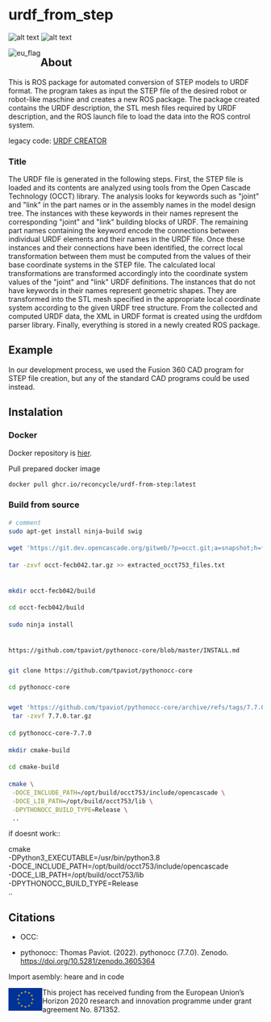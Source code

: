 

# urdf_from_step

![alt text](./documentation/jsi-logo-1-150x150.png)
![alt text](./documentation/reconcycle-transparent.png)

<img src="./documentation/jsi-logo-1-150x150.png" 
     alt="eu_flag" height="45" align="left" >  



## About

This is ROS package for automated conversion of STEP models to URDF format. The program takes as input the STEP file of the desired robot or robot-like maschine and creates a new ROS package. The package created contains the URDF description, the STL mesh files required by URDF description, and the ROS launch file to load the data into the ROS control system. 

legacy code: [URDF CREATOR](https://github.com/ReconCycle/urdf_creator) 

### Title

The URDF file is generated in the following steps. First, the STEP file is loaded and its contents are analyzed using tools from the Open Cascade Technology (OCCT) library. The analysis looks for keywords such as "joint" and "link" in the part names or in the assembly names in the model design tree. The instances with these keywords in their names represent the corresponding "joint" and "link" building blocks of URDF. The remaining part names containing the keyword encode the connections between individual URDF elements and their names in the URDF file. Once these instances and their connections have been identified, the correct local transformation between them must be computed from the values of their base coordinate systems in the STEP file. The calculated local transformations are transformed accordingly into the coordinate system values of the "joint" and "link" URDF definitions. The instances that do not have keywords in their names represent geometric shapes. They are transformed into the STL mesh specified in the appropriate local coordinate system according to the given URDF tree structure. From the collected and computed URDF data, the XML in URDF format is created using the urdfdom parser library. Finally, everything is stored in a newly created ROS package.


## Example

In our development process, we used the Fusion 360 CAD program for STEP file creation, but any of the standard CAD programs could be used instead.



## Instalation



### Docker

Docker repository is [hier](https://github.com/ReconCycle/urdf-from-step-docker).

Pull prepared docker image

```bash
docker pull ghcr.io/reconcycle/urdf-from-step:latest
```

### Build from source



```bash
# comment
sudo apt-get install ninja-build swig

wget 'https://git.dev.opencascade.org/gitweb/?p=occt.git;a=snapshot;h=fecb042498514186bd37fa621cdcf09eb61899a3;sf=tgz' -O occt-fecb042.tar.gz

tar -zxvf occt-fecb042.tar.gz >> extracted_occt753_files.txt


mkdir occt-fecb042/build

cd occt-fecb042/build

sudo ninja install


https://github.com/tpaviot/pythonocc-core/blob/master/INSTALL.md
```
###


```bash
git clone https://github.com/tpaviot/pythonocc-core

cd pythonocc-core
```

###

```bash
wget 'https://github.com/tpaviot/pythonocc-core/archive/refs/tags/7.7.0.tar.gz' -O 7.7.0.tar.gz
 tar -zxvf 7.7.0.tar.gz 

cd pythonocc-core-7.7.0

mkdir cmake-build

cd cmake-build

cmake \
 -DOCE_INCLUDE_PATH=/opt/build/occt753/include/opencascade \
 -DOCE_LIB_PATH=/opt/build/occt753/lib \
 -DPYTHONOCC_BUILD_TYPE=Release \
 ..
```

if doesnt work::

cmake \
-DPython3_EXECUTABLE=/usr/bin/python3.8 \
 -DOCE_INCLUDE_PATH=/opt/build/occt753/include/opencascade \
 -DOCE_LIB_PATH=/opt/build/occt753/lib \
 -DPYTHONOCC_BUILD_TYPE=Release \
 ..



## Citations

* OCC:

* pythonocc: Thomas Paviot. (2022). pythonocc (7.7.0). Zenodo. https://doi.org/10.5281/zenodo.3605364

Import asembly: heare and in code



<img src="./documentation/rosin_eu_flag.jpg" 
     alt="eu_flag" height="45" align="left" >  

This project has received funding from the European Union’s Horizon 2020 research and innovation programme under grant agreement No. 871352. 
